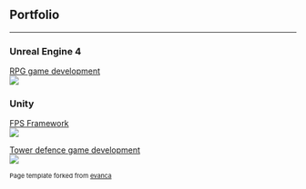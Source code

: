 ## Portfolio

---

### Unreal Engine 4

[RPG game development](https://github.com/alzuber/RPG-Unreal-Engine-4)
</br>
<img src="images/dummy_thumbnail.jpg?raw=true"/>

### Unity

[FPS Framework](https://github.com/alzuber/Android-FPS-Framework)
</br>
<img src="images/dummy_thumbnail.jpg?raw=true"/>

[Tower defence game development](https://github.com/alzuber/Obrana-tornjevima)
</br>
<img src="images/dummy_thumbnail.jpg?raw=true"/>

<p style="font-size:11px">Page template forked from <a href="https://github.com/evanca/quick-portfolio">evanca</a></p>
<!-- Remove above link if you don't want to attibute -->
